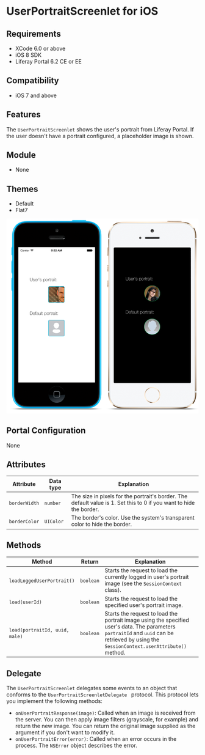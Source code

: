 # UserPortraitScreenlet for iOS

## Requirements

- XCode 6.0 or above
- iOS 8 SDK
- Liferay Portal 6.2 CE or EE

## Compatibility

- iOS 7 and above

## Features

The `UserPortraitScreenlet` shows the user's portrait from Liferay Portal. If 
the user doesn't have a portrait configured, a placeholder image is shown.

## Module

- None

## Themes

- Default
- Flat7

![The `UserPortraitScreenlet` using the Default and Flat7 themes.](../../images/screens-ios-portrait.png)

## Portal Configuration

None

## Attributes

| Attribute | Data type | Explanation |
|-----------|-----------|-------------| 
| `borderWidth` | `number` | The size in pixels for the portrait's border. The default value is 1. Set this to 0 if you want to hide the border.|
|  `borderColor` | `UIColor` | The border's color. Use the system's transparent color to hide the border. |

## Methods

| Method | Return | Explanation |
|-----------|-----------|-------------| 
|  `loadLoggedUserPortrait()` | `boolean` | Starts the request to load the currently logged in user's portrait image (see the `SessionContext` class). |
|  `load(userId)` | `boolean` | Starts the request to load the specified user's  portrait image. |
|  `load(portraitId, uuid, male)` | `boolean` | Starts the request to load the portrait image using the specified user's data. The parameters `portraitId` and `uuid` can be retrieved by using the `SessionContext.userAttribute()` method.|

## Delegate

The `UserPortraitScreenlet` delegates some events to an object that conforms to 
the `UserPortraitScreenletDelegate ` protocol. This protocol lets you implement 
the following methods: 

- `onUserPortraitResponse(image)`: Called when an image is received from the 
  server. You can then apply image filters (grayscale, for example) and return 
  the new image. You can return the original image supplied as the argument if 
  you don't want to modify it.
- `onUserPortraitError(error)`: Called when an error occurs in the process. The 
  `NSError` object describes the error.
